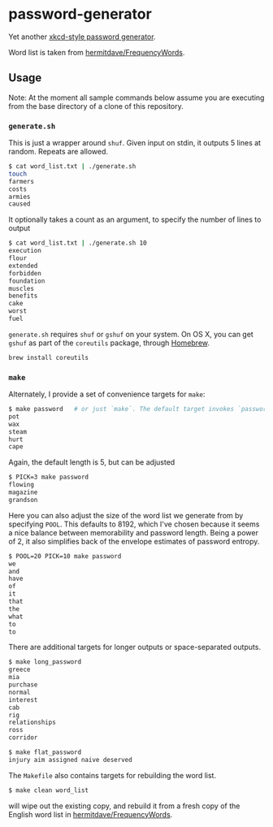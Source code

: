 # password-generator

Yet another [xkcd-style password generator](https://xkcd.com/936/).

Word list is taken from [hermitdave/FrequencyWords](https://github.com/hermitdave/FrequencyWords/).

## Usage

Note: At the moment all sample commands below assume you are executing from the base directory of a clone of this repository.

### `generate.sh`

This is just a wrapper around `shuf`. Given input on stdin, it outputs 5 lines at random. Repeats are allowed.

```bash
$ cat word_list.txt | ./generate.sh
touch
farmers
costs
armies
caused
```

It optionally takes a count as an argument, to specify the number of lines to output

```bash
$ cat word_list.txt | ./generate.sh 10
execution
flour
extended
forbidden
foundation
muscles
benefits
cake
worst
fuel
```

`generate.sh` requires `shuf` or `gshuf` on your system.  On OS X, you can get `gshuf` as part of the `coreutils` package, through [Homebrew](https://brew.sh/).

```bash
brew install coreutils
```

### `make`

Alternately, I provide a set of convenience targets for `make`:
```bash
$ make password   # or just `make`. The default target invokes `password`.
pot
wax
steam
hurt
cape
```

Again, the default length is 5, but can be adjusted
```bash
$ PICK=3 make password
flowing
magazine
grandson
```

Here you can also adjust the size of the word list we generate from by specifying `POOL`. This defaults to 8192, which I've chosen because it seems a nice balance between memorability and password length. Being a power of 2, it also simplifies back of the envelope estimates of password entropy.
```bash
$ POOL=20 PICK=10 make password
we
and
have
of
it
that
the
what
to
to
```

There are additional targets for longer outputs or space-separated outputs.
```bash
$ make long_password
greece
mia
purchase
normal
interest
cab
rig
relationships
ross
corridor
```

```bash
$ make flat_password
injury aim assigned naive deserved
```

The `Makefile` also contains targets for rebuilding the word list.
```bash
$ make clean word_list
```
will wipe out the existing copy, and rebuild it from a fresh copy of the English word list in [hermitdave/FrequencyWords](https://github.com/hermitdave/FrequencyWords/).
